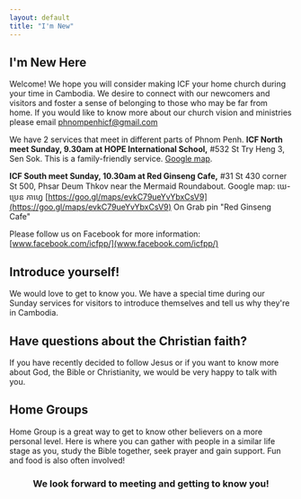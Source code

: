 ```yaml
---
layout: default
title: "I'm New"
---
```


## I'm New Here

Welcome! We hope you will consider making ICF your home church during your time in Cambodia. 
We desire to connect with our newcomers and visitors and foster a sense of belonging to those 
who may be far from home. If you would like to know more about our church vision and ministries 
please email [phnompenhicf@gmail.com](phnompenhicf@gmail.com)

We have 2 services that meet in different parts of Phnom Penh.
**ICF North meet Sunday, 9.30am at HOPE International School,**
#532 St Try Heng 3, Sen Sok. This is a family-friendly service.
[Google map](https://goo.gl/maps/fJuXRrKpmG96mqyA7).

**ICF South meet Sunday, 10.30am at Red Ginseng Cafe,** 
#31 St 430 corner St 500, Phsar Deum Thkov near the Mermaid Roundabout. 
Google map: ឃេ-ប្រេន កាហ្វេ [https://goo.gl/maps/evkC79ueYvYbxCsV9](https://goo.gl/maps/evkC79ueYvYbxCsV9)
On Grab pin "Red Ginseng Cafe"

Please follow us on Facebook for more information: 
[www.facebook.com/icfpp/](www.facebook.com/icfpp/)

## Introduce yourself!
We would love to get to know you. We have a special time during our Sunday services for visitors to introduce themselves and tell us why they're in Cambodia. 

## Have questions about the Christian faith?
If you have recently decided to follow Jesus or if you want to know more about God, the Bible or Christianity, we would be very happy to talk with you. 

## Home Groups
Home Group is a great way to get to know other believers on a more personal level. Here is where you can gather with people in a similar life stage as you, study the Bible together, seek prayer and gain support. Fun and food is also often involved! 

<h3><center>We look forward to meeting and getting to know you!</center></h3>


